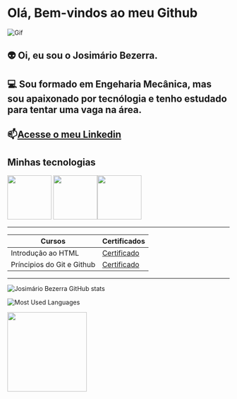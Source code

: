 # Olá, Bem-vindos ao meu Github

![Gif](https://th.bing.com/th/id/R.e426702edf874b181aced1e2fa5c6cde?rik=al4fgdsp5hCYeA&pid=ImgRaw&r=0)


👽 Oi, eu sou o Josimário Bezerra.
------------

💻 Sou formado em Engeharia Mecânica, mas sou apaixonado por tecnólogia e tenho estudado para tentar uma vaga na área.
--------
 📫[Acesse o meu Linkedin](https://www.linkedin.com/in/josimario-bezerra/)
---------
## Minhas tecnologias

<img src="https://cdn.jsdelivr.net/gh/devicons/devicon@latest/icons/kalilinux/kalilinux-original.svg" width="100px"> <img src="https://cdn.jsdelivr.net/gh/devicons/devicon@latest/icons/github/github-original-wordmark.svg" width="100px" /><img src="https://cdn.jsdelivr.net/gh/devicons/devicon@latest/icons/python/python-original-wordmark.svg"  width="100px"/>

---------

| Cursos | Certificados |
|--------| -------------|
|Introdução ao HTML | [ Certificado](https://media.licdn.com/dms/image/sync/v2/D4D27AQH-7HE5IRbyfg/articleshare-shrink_160/B4DZh2VC6lGsAo-/0/1754331887451?e=1754938800&v=beta&t=KG3FlX41wklb055-K5uC9MYas3kXK-F7EPreV5PZvKk)
 | Príncipios do Git e Github | [ Certificado](https://www.dio.me/certificate/3WB0V0EC/share)
----------------------------

![Josimário Bezerra GitHub stats](https://github-readme-stats.vercel.app/api?username=josimario-bezerra&show_icons=true&theme=radical)

![Most Used Languages](https://github-readme-stats.vercel.app/api/top-langs/?username=josimario-bezerra&layout=compact&langs_count=7&theme=dracula)

<img loading="lazy" height="180em" src="https://github-readme-stats.vercel.app/api/top-langs/?username=josimario-bezerra&layout=compact&langs_count=7&theme=dracula"/>

<!--
**josimario-bezerra/josimario-bezerra** is a ✨ _special_ ✨ repository because its `README.md` (this file) appears on your GitHub profile.

Here are some ideas to get you started:

- 🔭 I’m currently working on ...
- 🌱 I’m currently learning ...
- 👯 I’m looking to collaborate on ...
- 🤔 I’m looking for help with ...
- 💬 Ask me about ...
- 📫 How to reach me: ...
- 😄 Pronouns: ...
- ⚡ Fun fact: ...
-->
